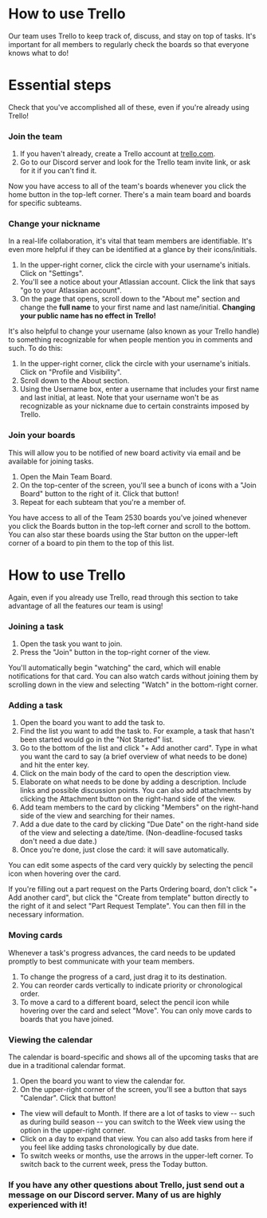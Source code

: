 # How to use Trello

Our team uses Trello to keep track of, discuss, and stay on top of tasks. It's important for all members to regularly check the boards so that everyone knows what to do!

# Essential steps
Check that you've accomplished all of these, even if you're already using Trello!

### Join the team
1. If you haven't already, create a Trello account at [trello.com](https://trello.com).
2. Go to our Discord server and look for the Trello team invite link, or ask for it if you can't find it.

Now you have access to all of the team's boards whenever you click the home button in the top-left corner. There's a main team board and boards for specific subteams.

### Change your nickname
In a real-life collaboration, it's vital that team members are identifiable. It's even more helpful if they can be identified at a glance by their icons/initials.
1. In the upper-right corner, click the circle with your username's initials. Click on "Settings".
2. You'll see a notice about your Atlassian account. Click the link that says "go to your Atlassian account".
3. On the page that opens, scroll down to the "About me" section and change the **full name** to your first name and last name/initial. **Changing your public name has no effect in Trello!**

It's also helpful to change your username (also known as your Trello handle) to something recognizable for when people mention you in comments and such. To do this:
1. In the upper-right corner, click the circle with your username's initials. Click on "Profile and Visibility".
2. Scroll down to the About section.
3. Using the Username box, enter a username that includes your first name and last initial, at least. Note that your username won't be as recognizable as your nickname due to certain constraints imposed by Trello.

### Join your boards
This will allow you to be notified of new board activity via email and be available for joining tasks.
1. Open the Main Team Board.
2. On the top-center of the screen, you'll see a bunch of icons with a "Join Board" button to the right of it. Click that button!
3. Repeat for each subteam that you're a member of.

You have access to all of the Team 2530 boards you've joined whenever you click the Boards button in the top-left corner and scroll to the bottom. You can also star these boards using the Star button on the upper-left corner of a board to pin them to the top of this list.

# How to use Trello
Again, even if you already use Trello, read through this section to take advantage of all the features our team is using!

### Joining a task
1. Open the task you want to join.
2. Press the "Join" button in the top-right corner of the view.

You'll automatically begin "watching" the card, which will enable notifications for that card. You can also watch cards without joining them by scrolling down in the view and selecting "Watch" in the bottom-right corner.

### Adding a task
1. Open the board you want to add the task to.
2. Find the list you want to add the task to. For example, a task that hasn't been started would go in the "Not Started" list.
3. Go to the bottom of the list and click "+ Add another card". Type in what you want the card to say (a brief overview of what needs to be done) and hit the enter key.
4. Click on the main body of the card to open the description view.
5. Elaborate on what needs to be done by adding a description. Include links and possible discussion points. You can also add attachments by clicking the Attachment button on the right-hand side of the view.
6. Add team members to the card by clicking "Members" on the right-hand side of the view and searching for their names.
7. Add a due date to the card by clicking "Due Date" on the right-hand side of the view and selecting a date/time. (Non-deadline-focused tasks don't need a due date.)
7. Once you're done, just close the card: it will save automatically.

You can edit some aspects of the card very quickly by selecting the pencil icon when hovering over the card.

If you're filling out a part request on the Parts Ordering board, don't click "+ Add another card", but click the "Create from template" button directly to the right of it and select "Part Request Template". You can then fill in the necessary information.

### Moving cards
Whenever a task's progress advances, the card needs to be updated promptly to best communicate with your team members.
1. To change the progress of a card, just drag it to its destination.
2. You can reorder cards vertically to indicate priority or chronological order.
3. To move a card to a different board, select the pencil icon while hovering over the card and select "Move". You can only move cards to boards that you have joined.

### Viewing the calendar
The calendar is board-specific and shows all of the upcoming tasks that are due in a traditional calendar format.
1. Open the board you want to view the calendar for.
2. On the upper-right corner of the screen, you'll see a button that says "Calendar". Click that button!

* The view will default to Month. If there are a lot of tasks to view -- such as during build season -- you can switch to the Week view using the option in the upper-right corner.
* Click on a day to expand that view. You can also add tasks from here if you feel like adding tasks chronologically by due date.
* To switch weeks or months, use the arrows in the upper-left corner. To switch back to the current week, press the Today button.

### If you have any other questions about Trello, just send out a message on our Discord server. Many of us are highly experienced with it!